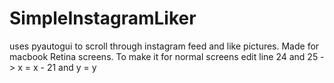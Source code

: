 # SimpleInstagramLiker
uses pyautogui to scroll through instagram feed and like pictures. Made for macbook Retina screens. To make it for normal screens edit line 24 and 25 ->             x = x - 21        and     y = y
